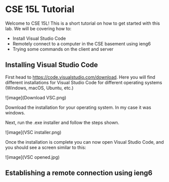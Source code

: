 # CSE 15L Tutorial

Welcome to CSE 15L! This is a short tutorial on how to get started with this lab. We will be covering how to:
- Install Visual Studio Code
- Remotely connect to a computer in the CSE basement using ieng6
- Trying some commands on the client and server


## Installing Visual Studio Code

First head to https://code.visualstudio.com/download.
Here you will find different installations for Visual Studio Code for different operating systems (Windows, macOS, Ubuntu, etc.) 

![image](Download VSC.png)

Download the installation for your operating system. In my case it was windows.

Next, run the .exe installer and follow the steps shown.

![image](VSC installer.png)


Once the installation is complete you can now open Visual Studio Code, and you should see a screen similar to this:


![image](VSC opened.jpg)


## Establishing a remote connection using ieng6

